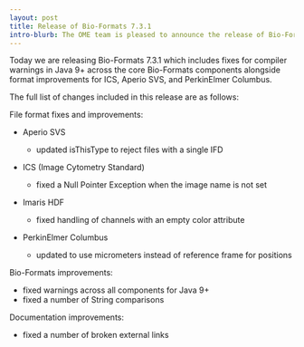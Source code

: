 ```yaml
---
layout: post
title: Release of Bio-Formats 7.3.1
intro-blurb: The OME team is pleased to announce the release of Bio-Formats 7.3.1
---
```


Today we are releasing Bio-Formats 7.3.1 which includes fixes for compiler warnings in Java 9+ across the core Bio-Formats components alongside format improvements for ICS, Aperio SVS, and PerkinElmer Columbus.

The full list of changes included in this release are as follows:

File format fixes and improvements:

* Aperio SVS
   - updated isThisType to reject files with a single IFD

* ICS (Image Cytometry Standard)
   - fixed a Null Pointer Exception when the image name is not set

* Imaris HDF
   - fixed handling of channels with an empty color attribute 

* PerkinElmer Columbus
   - updated to use micrometers instead of reference frame for positions

Bio-Formats improvements:

* fixed warnings across all components for Java 9+ 
* fixed a number of String comparisons

Documentation improvements:

* fixed a number of broken external links


